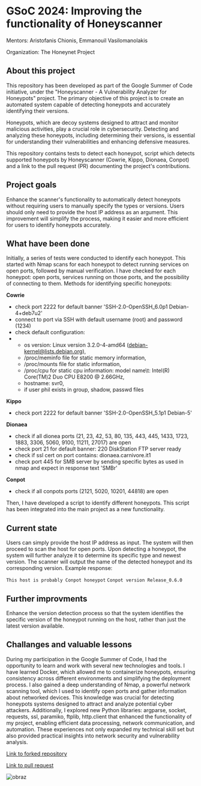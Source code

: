 # GSoC 2024: Improving the functionality of Honeyscanner

Mentors: Aristofanis Chionis, Emmanouil Vasilomanolakis

Organization: The Honeynet Project 

## About this project

This repository has been  developed as part of the  Google Summer of Code initiative, under the "Honeyscanner - A Vulnerability Analyzer for Honeypots" project. The primary objective of this project is to create an automated system capable of detecting honeypots and accurately identifying their versions.

Honeypots, which are decoy systems designed to attract and monitor malicious activities, play a crucial role in cybersecurity. Detecting and analyzing these honeypots, including determining their versions, is essential for understanding their vulnerabilities and enhancing defensive measures.

This repository contains tests to detect each honeypot, script which detects supported honeypots by Honeyscanner (Cowrie, Kippo, Dionaea, Conpot) and a link to the pull request (PR) documenting the project's contributions.


## Project goals

Enhance the scanner's functionality to automatically detect honeypots without requiring users to manually specify the types or versions. Users should only need to provide the host IP address as an argument. This improvement will simplify the process, making it easier and more efficient for users to identify honeypots accurately.

## What have been done

Initially, a series of tests were conducted to identify each honeypot. This started with Nmap scans for each honeypot to detect running services on open ports, followed by manual verification. I have checked for each honeypot: open ports, services running on those ports, and the possibility of connecting to them. Methods for identifying specific honeypots:

**Cowrie**

* check port 2222 for default banner 'SSH-2.0-OpenSSH_6.0p1 Debian-4+deb7u2'
* connect to port via SSH with default username  (root) and password (1234)
* check default configuration:
* * os version: Linux version 3.2.0-4-amd64 (debian-kernel@lists.debian.org),
  * /proc/meminfo file for static memory information,
  * /proc/mounts file for static information,
  * /proc/cpu for static cpu information: model name\t: Intel(R) Core(TM)2 Duo CPU     E8200  @ 2.66GHz,
  * hostname: svr0,
  * if user phil exists in group, shadow, passwd files

**Kippo**

* check port 2222 for default banner 'SSH-2.0-OpenSSH_5.1p1 Debian-5'

**Dionaea**

* check if all dionea ports (21, 23, 42, 53, 80, 135, 443, 445, 1433, 1723, 1883, 3306, 5060, 9100, 11211, 27017) are open
* check port 21 for default banner: 220 DiskStation FTP server ready
* check if ssl cert on port contains: dionaea.carnivore.it1
* check port 445 for SMB server by sending specific bytes as used in nmap and expect in response text 'SMBr'

**Conpot**
* check if all conpots ports (2121, 5020, 10201, 44818) are open

Then, I have developed a script to identify different honeypots. This script has been integrated into the main project as a new functionality.

## Current state

Users can simply provide the host IP address as input. The system will then proceed to scan the host for open ports. Upon detecting a honeypot, the system will further analyze it to determine its specific type and newest version. The scanner will output the name of the detected honeypot and its corresponding version. Example response:

`This host is probably Conpot honeypot`
`Conpot version Release_0.6.0`

## Further improvments
Enhance the version detection process so that the system identifies the specific version of the honeypot running on the host, rather than just the latest version available.

## Challanges and valuable lessons

During my participation in the Google Summer of Code, I had the opportunity to learn and work with several new technologies and tools. I have learned Docker, which allowed me to containerize honeypots, ensuring consistency across different environments and simplifying the deployment process. I also gained a deep understanding of Nmap, a powerful network scanning tool, which I used to identify open ports and gather information about networked devices. This knowledge was crucial for detecting honeypots systems designed to attract and analyze potential cyber attackers. Additionally, I explored new Python libraries: argparse, socket, requests, ssl, paramiko, ftplib, http.client that enhanced the functionality of my project, enabling efficient data processing, network communication, and automation. These experiences not only expanded my technical skill set but also provided practical insights into network security and vulnerability analysis.

[Link to forked repository](https://github.com/ZupaPomidorowa/detect_honeypot)

[Link to pull request](https://github.com/honeynet/honeyscanner/pull/38)

![obraz](https://github.com/user-attachments/assets/1e746150-5cb4-4974-b439-4826271b0e82)

